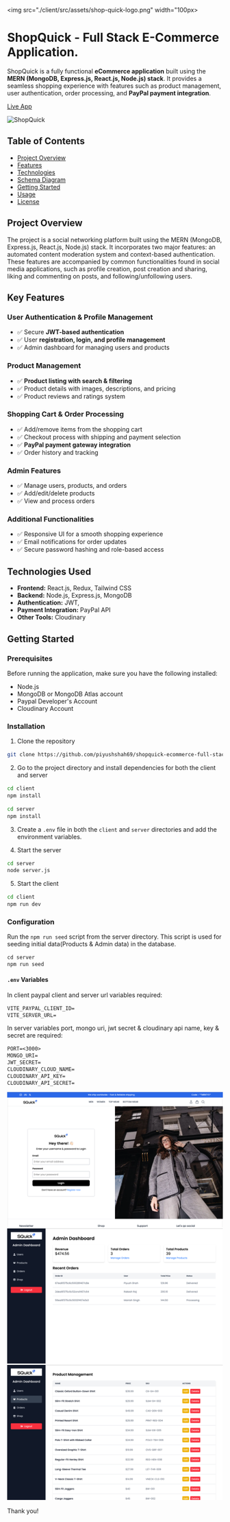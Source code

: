 <img src="./client/src/assets/shop-quick-logo.png" width="100px>
# ShopQuick - Full Stack E-Commerce Application.

ShopQuick is a fully functional **eCommerce application** built using the **MERN (MongoDB, Express.js, React.js, Node.js) stack**. It provides a seamless shopping experience with features such as product management, user authentication, order processing, and **PayPal payment integration**.  

[Live App](https://shopquick.onrender.com/)

![ShopQuick](./snaps/main-snap.png)

## Table of Contents

- [Project Overview](#project-overview)
- [Features](#features)
- [Technologies](#technologies)
- [Schema Diagram](#schema-diagram)
- [Getting Started](#getting-started)
- [Usage](#usage)
- [License](#license)

## Project Overview

The project is a social networking platform built using the MERN (MongoDB, Express.js, React.js, Node.js) stack. It incorporates two major features: an automated content moderation system and context-based authentication. These features are accompanied by common functionalities found in social media applications, such as profile creation, post creation and sharing, liking and commenting on posts, and following/unfollowing users.

## **Key Features**  

### **User Authentication & Profile Management**  
- ✅ Secure **JWT-based authentication**  
- ✅ User **registration, login, and profile management**  
- ✅ Admin dashboard for managing users and products  

### **Product Management**  
- ✅ **Product listing with search & filtering**  
- ✅ Product details with images, descriptions, and pricing  
- ✅ Product reviews and ratings system  

### **Shopping Cart & Order Processing**  
- ✅ Add/remove items from the shopping cart  
- ✅ Checkout process with shipping and payment selection  
- ✅ **PayPal payment gateway integration**  
- ✅ Order history and tracking  

### **Admin Features**  
- ✅ Manage users, products, and orders  
- ✅ Add/edit/delete products  
- ✅ View and process orders  

### **Additional Functionalities**  
- ✅ Responsive UI for a smooth shopping experience  
- ✅ Email notifications for order updates  
- ✅ Secure password hashing and role-based access  

## **Technologies Used**  

- **Frontend:** React.js, Redux, Tailwind CSS  
- **Backend:** Node.js, Express.js, MongoDB  
- **Authentication:** JWT, 
- **Payment Integration:** PayPal API  
- **Other Tools:** Cloudinary  

## Getting Started

### Prerequisites

Before running the application, make sure you have the following installed:

- Node.js
- MongoDB or MongoDB Atlas account
- Paypal Developer's Account
- Cloudinary Account

### Installation

1. Clone the repository

```bash
git clone https://github.com/piyushshah69/shopquick-ecommerce-full-stack.git
```
2. Go to the project directory and install dependencies for both the client and server

```bash
cd client
npm install
```

```bash
cd server
npm install
```

3. Create a `.env` file in both the `client` and `server` directories and add the environment variables.

4. Start the server

```bash
cd server
node server.js
```

5. Start the client

```bash
cd client
npm run dev
```

### Configuration

Run the `npm run seed` script from the server directory. This script is used for seeding initial data(Products & Admin data) in the database.
```
cd server
npm run seed
``` 

#### `.env` Variables

In client paypal client and server url variables required:

```
VITE_PAYPAL_CLIENT_ID=
VITE_SERVER_URL=
```

In server variables port, mongo uri, jwt secret & cloudinary api name, key & secret are required:

```
PORT=<3000>
MONGO_URI=
JWT_SECRET=
CLOUDINARY_CLOUD_NAME=
CLOUDINARY_API_KEY=
CLOUDINARY_API_SECRET=
```

![ShopQuick](./snaps/login.png)
![ShopQuick](./snaps/admin-dashboard.png)
![ShopQuick](./snaps/admin-products.png)

Thank you!